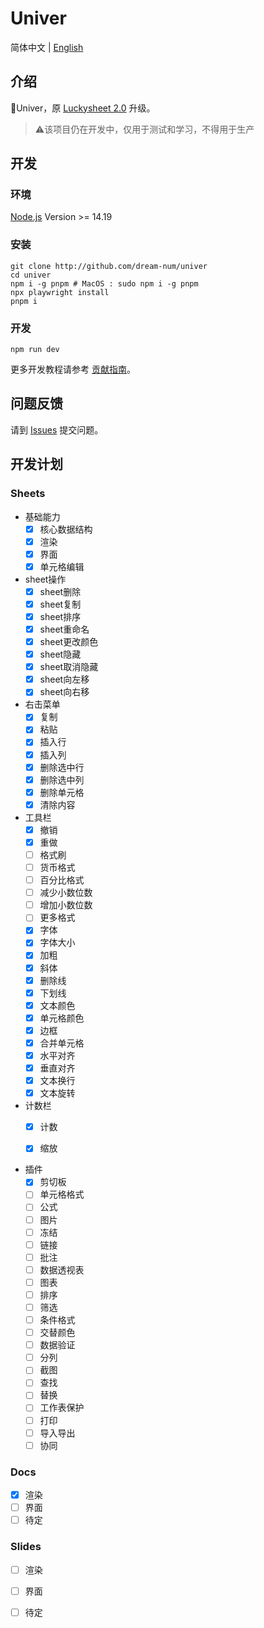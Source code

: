 # Univer

简体中文 | [English](./README.md)

## 介绍

🚀Univer，原 [Luckysheet 2.0](https://github.com/dream-num/Luckysheet) 升级。

> ⚠️该项目仍在开发中，仅用于测试和学习，不得用于生产

## 开发

### 环境

[Node.js](https://nodejs.org/en/) Version >= 14.19

### 安装
```
git clone http://github.com/dream-num/univer
cd univer
npm i -g pnpm # MacOS : sudo npm i -g pnpm
npx playwright install
pnpm i
```
### 开发
```
npm run dev
```

更多开发教程请参考 [贡献指南](./.github/contributing-zh.md)。

## 问题反馈

请到 [Issues](http://github.com/dream-num/univer/issues) 提交问题。

## 开发计划

### Sheets

- 基础能力
  - [x] 核心数据结构
  - [x] 渲染
  - [x] 界面 
  - [x] 单元格编辑

- sheet操作
  - [x] sheet删除
  - [x] sheet复制
  - [x] sheet排序
  - [x] sheet重命名
  - [x] sheet更改颜色
  - [x] sheet隐藏
  - [x] sheet取消隐藏
  - [x] sheet向左移
  - [x] sheet向右移

- 右击菜单
  - [x] 复制
  - [x] 粘贴
  - [x] 插入行
  - [x] 插入列
  - [x] 删除选中行
  - [x] 删除选中列
  - [x] 删除单元格
  - [x] 清除内容

- 工具栏
  - [x] 撤销
  - [x] 重做
  - [ ] 格式刷
  - [ ] 货币格式
  - [ ] 百分比格式
  - [ ] 减少小数位数
  - [ ] 增加小数位数
  - [ ] 更多格式
  - [x] 字体
  - [x] 字体大小
  - [x] 加粗
  - [x] 斜体
  - [x] 删除线
  - [x] 下划线
  - [x] 文本颜色
  - [x] 单元格颜色
  - [x] 边框
  - [x] 合并单元格
  - [x] 水平对齐
  - [x] 垂直对齐
  - [x] 文本换行
  - [x] 文本旋转

- 计数栏
  - [x] 计数
  - [x] 缩放


- 插件
  - [x] 剪切板
  - [ ] 单元格格式
  - [ ] 公式
  - [ ] 图片
  - [ ] 冻结
  - [ ] 链接
  - [ ] 批注
  - [ ] 数据透视表
  - [ ] 图表
  - [ ] 排序
  - [ ] 筛选
  - [ ] 条件格式
  - [ ] 交替颜色
  - [ ] 数据验证
  - [ ] 分列
  - [ ] 截图
  - [ ] 查找
  - [ ] 替换
  - [ ] 工作表保护
  - [ ] 打印
  - [ ] 导入导出
  - [ ] 协同
### Docs

- [x] 渲染
- [ ] 界面
- [ ] 待定

### Slides

- [ ] 渲染
- [ ] 界面
- [ ] 待定

